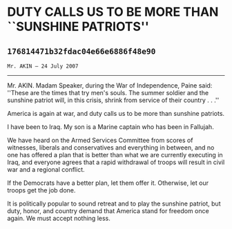 # DUTY CALLS US TO BE MORE THAN ``SUNSHINE PATRIOTS''
## `176814471b32fdac04e66e6886f48e90`
`Mr. AKIN — 24 July 2007`

---


Mr. AKIN. Madam Speaker, during the War of Independence, Paine said: 
''These are the times that try men's souls. The summer soldier and the 
sunshine patriot will, in this crisis, shrink from service of their 
country . . .''

America is again at war, and duty calls us to be more than sunshine 
patriots.

I have been to Iraq. My son is a Marine captain who has been in 
Fallujah.

We have heard on the Armed Services Committee from scores of 
witnesses, liberals and conservatives and everything in between, and no 
one has offered a plan that is better than what we are currently 
executing in Iraq, and everyone agrees that a rapid withdrawal of 
troops will result in civil war and a regional conflict.

If the Democrats have a better plan, let them offer it. Otherwise, 
let our troops get the job done.

It is politically popular to sound retreat and to play the sunshine 
patriot, but duty, honor, and country demand that America stand for 
freedom once again. We must accept nothing less.
